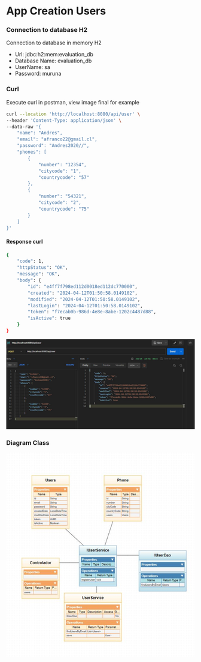 # App Creation Users

### Connection to database H2
Connection to database in memory H2

- Url: jdbc:h2:mem:evaluation_db
- Database Name: evaluation_db
- UserName: sa
- Password: muruna

### Curl
Execute curl in postman, view image final for example
```bash
curl --location 'http://localhost:8080/api/user' \
--header 'Content-Type: application/json' \
--data-raw '{
    "name": "Andres",
    "email": "afranco22@gmail.cl",
    "password": "Andres2020//",
    "phones": [
        {
            "number": "12354",
            "citycode": "1",
            "countrycode": "57"
        },
        {
            "number": "54321",
            "citycode": "2",
            "countrycode": "75"
        }
    ]
}'
```
#### Response curl
```bash
{
    "code": 1,
    "httpStatus": "OK",
    "message": "OK",
    "body": {
        "id": "e4ff7f798ed112d0018ed112dc770000",
        "created": "2024-04-12T01:50:58.0149102",
        "modified": "2024-04-12T01:50:58.0149102",
        "lastLogin": "2024-04-12T01:50:58.0149102",
        "token": "f7ecab0b-986d-4e8e-8abe-1202c4487d88",
        "isActive": true
    }
}
```

![Alt text](https://github.com/afrancom2/evaluation.java/blob/main/src/main/resources/static/responsecurl.JPG "Curl Response")

### Diagram Class
![Alt text](https://github.com/afrancom2/evaluation.java/blob/main/src/main/resources/static/Diagram.JPG "Diagram class")

